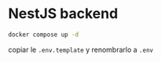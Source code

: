 # NestJS backend

```sh
docker compose up -d
```


copiar le ```.env.template``` y renombrarlo a ```.env```